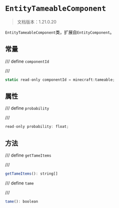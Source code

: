 # `EntityTameableComponent`

> 文档版本：1.21.0.20

`EntityTameableComponent`类，扩展自`EntityComponent`。

## 常量

/// define
`componentId`


///

```js
static read-only componentId = minecraft:tameable;
```


## 属性

/// define
`probability`


///

```js
read-only probability: float;
```


## 方法

/// define
`getTameItems`


///

```js
getTameItems(): string[]
```


/// define
`tame`


///

```js
tame(): boolean
```

